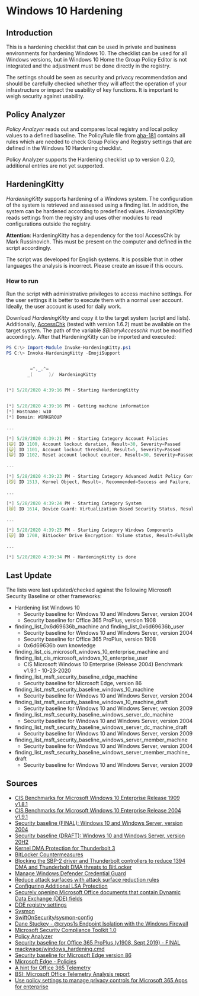 # Windows 10 Hardening

## Introduction

This is a hardening checklist that can be used in private and business environments for hardening Windows 10. The checklist can be used for all Windows versions, but in Windows 10 Home the Group Policy Editor is not integrated and the adjustment must be done directly in the registry. 

The settings should be seen as security and privacy recommendation and should be carefully checked whether they will affect the operation of your infrastructure or impact the usability of key functions. It is important to weigh security against usability.

## Policy Analyzer

_Policy Analzyer_ reads out and compares local registry and local policy values to a defined baseline. The PolicyRule file from [aha-181](https://github.com/aha-181) contains all rules which are needed to check Group Policy and Registry settings that are defined in the Windows 10 Hardening checklist.

Policy Analyzer supports the Hardening checklist up to version 0.2.0, additional entries are not yet supported. 

## HardeningKitty

_HardeningKitty_ supports hardening of a Windows system. The configuration of the system is retrieved and assessed using a finding list. In addition, the system can be hardened according to predefined values. _HardeningKitty_ reads settings from the registry and uses other modules to read configurations outside the registry.

**Attention**: HardeningKitty has a dependency for the tool AccessChk by Mark Russinovich. This must be present on the computer and defined in the script accordingly.

The script was developed for English systems. It is possible that in other languages the analysis is incorrect. Please create an issue if this occurs.

### How to run

Run the script with administrative privileges to access machine settings. For the user settings it is better to execute them with a normal user account. Ideally, the user account is used for daily work.

Download _HardeningKitty_ and copy it to the target system (script and lists). Additionally, [AccessChk](https://docs.microsoft.com/en-us/sysinternals/downloads/accesschk) (tested with version 1.6.2) must be available on the target system. The path of the variable _$BinaryAccesschk_ must be modified accordingly. After that HardeningKitty can be imported and executed:

```powershell
PS C:\> Import-Module Invoke-HardeningKitty.ps1
PS C:\> Invoke-HardeningKitty -EmojiSupport


         =^._.^=
        _(      )/  HardeningKitty


[*] 5/28/2020 4:39:16 PM - Starting HardeningKitty


[*] 5/28/2020 4:39:16 PM - Getting machine information
[*] Hostname: w10
[*] Domain: WORKGROUP

...

[*] 5/28/2020 4:39:21 PM - Starting Category Account Policies
[😺] ID 1100, Account lockout duration, Result=30, Severity=Passed
[😺] ID 1101, Account lockout threshold, Result=5, Severity=Passed
[😺] ID 1102, Reset account lockout counter, Result=30, Severity=Passed

...

[*] 5/28/2020 4:39:23 PM - Starting Category Advanced Audit Policy Configuration
[😼] ID 1513, Kernel Object, Result=, Recommended=Success and Failure, Severity=Low

...

[*] 5/28/2020 4:39:24 PM - Starting Category System
[😿] ID 1614, Device Guard: Virtualization Based Security Status, Result=Not available, Recommended=2, Severity=Medium

...

[*] 5/28/2020 4:39:25 PM - Starting Category Windows Components
[🙀] ID 1708, BitLocker Drive Encryption: Volume status, Result=FullyDecrypted, Recommended=FullyEncrypted, Severity=High

...

[*] 5/28/2020 4:39:34 PM - HardeningKitty is done
```

## Last Update

The lists were last updated/checked against the following Microsoft Security Baseline or other frameworks:

* Hardening list Windows 10
	- Security baseline for Windows 10 and Windows Server, version 2004
	- Security baseline for Office 365 ProPlus, version 1908
* finding\_list\_0x6d69636b\_machine and finding\_list\_0x6d69636b\_user
	- Security baseline for Windows 10 and Windows Server, version 2004
	- Security baseline for Office 365 ProPlus, version 1908
	- 0x6d69636b own knowledge
* finding\_list\_cis\_microsoft\_windows\_10\_enterprise\_machine and finding\_list\_cis\_microsoft\_windows\_10\_enterprise\_user
	- CIS Microsoft Windows 10 Enterprise (Release 2004) Benchmark v1.9.1 - 10-23-2020
* finding\_list\_msft\_security\_baseline\_edge\_machine
	- Security baseline for Microsoft Edge, version 86
* finding\_list\_msft\_security\_baseline\_windows\_10\_machine
	- Security baseline for Windows 10 and Windows Server, version 2004 
* finding\_list\_msft\_security\_baseline\_windows\_10\_machine_draft
	- Security baseline for Windows 10 and Windows Server, version 2009
* finding\_list\_msft\_security\_baseline\_windows\_server\_dc\_machine
	- Security baseline for Windows 10 and Windows Server, version 2004 
* finding\_list\_msft\_security\_baseline\_windows\_server\_dc\_machine_draft
	- Security baseline for Windows 10 and Windows Server, version 2009 
* finding\_list\_msft\_security\_baseline\_windows\_server\_member\_machine
	- Security baseline for Windows 10 and Windows Server, version 2004
* finding\_list\_msft\_security\_baseline\_windows\_server\_member\_machine_draft
	- Security baseline for Windows 10 and Windows Server, version 2009

## Sources

* [CIS Benchmarks for Microsoft Windows 10 Enterprise Release 1909 v1.8.1](https://www.cisecurity.org/cis-benchmarks/)
* [CIS Benchmarks for Microsoft Windows 10 Enterprise Release 2004 v1.9.1](https://www.cisecurity.org/cis-benchmarks/)
* [Security baseline (FINAL): Windows 10 and Windows Server, version 2004](https://techcommunity.microsoft.com/t5/microsoft-security-baselines/security-baseline-final-windows-10-and-windows-server-version/ba-p/1543631)
* [Security baseline (DRAFT): Windows 10 and Windows Server, version 20H2](https://techcommunity.microsoft.com/t5/microsoft-security-baselines/security-baseline-draft-windows-10-and-windows-server-version/ba-p/1799721)
* [Kernel DMA Protection for Thunderbolt 3](https://docs.microsoft.com/en-us/windows/security/information-protection/kernel-dma-protection-for-thunderbolt)
* [BitLocker Countermeasures](https://docs.microsoft.com/en-us/windows/security/information-protection/bitlocker/bitlocker-countermeasures)
* [Blocking the SBP-2 driver and Thunderbolt controllers to reduce 1394 DMA and Thunderbolt DMA threats to BitLocker](https://support.microsoft.com/en-us/help/2516445/blocking-the-sbp-2-driver-and-thunderbolt-controllers-to-reduce-1394-d)
* [Manage Windows Defender Credential Guard](https://docs.microsoft.com/en-us/windows/security/identity-protection/credential-guard/credential-guard-manage)
* [Reduce attack surfaces with attack surface reduction rules](https://docs.microsoft.com/en-us/windows/security/threat-protection/microsoft-defender-atp/attack-surface-reduction)
* [Configuring Additional LSA Protection](https://docs.microsoft.com/en-us/windows-server/security/credentials-protection-and-management/configuring-additional-lsa-protection)
* [Securely opening Microsoft Office documents that contain Dynamic Data Exchange (DDE) fields](https://docs.microsoft.com/en-us/security-updates/securityadvisories/2017/4053440)
* [DDE registry settings](https://gist.githubusercontent.com/wdormann/732bb88d9b5dd5a66c9f1e1498f31a1b/raw/69c9d9d14b386d8f178e59a046804501ec1ee304/disable_ddeauto.reg)
* [Sysmon](https://docs.microsoft.com/en-us/sysinternals/downloads/sysmon)
* [SwiftOnSecurity/sysmon-config](https://github.com/SwiftOnSecurity/sysmon-config)
* [Dane Stuckey - @cryps1s Endpoint Isolation with the Windows Firewall](https://medium.com/@cryps1s/endpoint-isolation-with-the-windows-firewall-462a795f4cfb)
* [Microsoft Security Compliance Toolkit 1.0](https://www.microsoft.com/en-us/download/details.aspx?id=55319)
* [Policy Analyzer](https://blogs.technet.microsoft.com/secguide/2016/01/22/new-tool-policy-analyzer/)
* [Security baseline for Office 365 ProPlus (v1908, Sept 2019) - FINAL](https://techcommunity.microsoft.com/t5/microsoft-security-baselines/security-baseline-for-office-365-proplus-v1908-sept-2019-final/ba-p/873084)
* [mackwage/windows_hardening.cmd](https://gist.github.com/mackwage/08604751462126599d7e52f233490efe)
* [Security baseline for Microsoft Edge version 86](https://techcommunity.microsoft.com/t5/microsoft-security-baselines/security-baseline-for-microsoft-edge-version-86/ba-p/1758453)
* [Microsoft Edge - Policies](https://docs.microsoft.com/en-us/DeployEdge/microsoft-edge-policies)
* [A hint for Office 365 Telemetry](https://twitter.com/milenkowski/status/1326865844215934979)
* [BSI: Microsoft Office Telemetry Analysis report](https://www.bsi.bund.de/SharedDocs/Downloads/DE/BSI/Publikationen/Studien/Office_Telemetrie/Office_Telemetrie.pdf?__blob=publicationFile&v=5)
* [Use policy settings to manage privacy controls for Microsoft 365 Apps for enterprise](https://docs.microsoft.com/en-us/deployoffice/privacy/manage-privacy-controls)